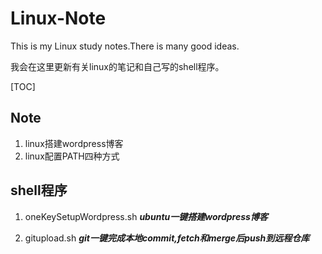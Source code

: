 # Linux-Note
This is my Linux study notes.There is many good ideas.

我会在这里更新有关linux的笔记和自己写的shell程序。

[TOC]

## Note

1. linux搭建wordpress博客
2. linux配置PATH四种方式

## shell程序
1. oneKeySetupWordpress.sh
***ubuntu一键搭建wordpress博客***

2. gitupload.sh
***git一键完成本地commit,fetch和merge后push到远程仓库***